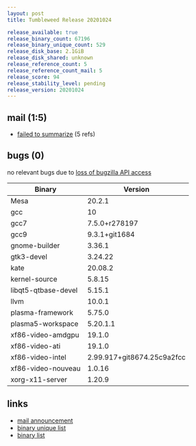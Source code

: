 ```yaml
---
layout: post
title: Tumbleweed Release 20201024

release_available: true
release_binary_count: 67196
release_binary_unique_count: 529
release_disk_base: 2.1GiB
release_disk_shared: unknown
release_reference_count: 5
release_reference_count_mail: 5
release_score: 94
release_stability_level: pending
release_version: 20201024
---
```


## mail (1:5)

- [failed to summarize](https://lists.opensuse.org/opensuse-factory/2020-10/msg00275.html) (5 refs)

## bugs (0)

<!--more-->

no relevant bugs due to [loss of bugzilla API access](https://bugzilla.opensuse.org/show_bug.cgi?id=1157722)

Binary | Version
--- | ---
Mesa | 20.2.1
gcc | 10
gcc7 | 7.5.0+r278197
gcc9 | 9.3.1+git1684
gnome-builder | 3.36.1
gtk3-devel | 3.24.22
kate | 20.08.2
kernel-source | 5.8.15
libqt5-qtbase-devel | 5.15.1
llvm | 10.0.1
plasma-framework | 5.75.0
plasma5-workspace | 5.20.1.1
xf86-video-amdgpu | 19.1.0
xf86-video-ati | 19.1.0
xf86-video-intel | 2.99.917+git8674.25c9a2fcc
xf86-video-nouveau | 1.0.16
xorg-x11-server | 1.20.9

## links

- [mail announcement](https://lists.opensuse.org/opensuse-factory/2020-10/msg00267.html)
- [binary unique list](http://download.opensuse.org/history/20201024/rpm.unique.list)
- [binary list](http://download.opensuse.org/history/20201024/rpm.list)

